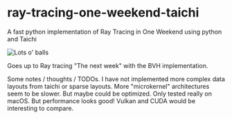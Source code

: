 # ray-tracing-one-weekend-taichi
A fast python implementation of Ray Tracing in One Weekend using python and Taichi

![Lots o' balls](https://github.com/bsavery/ray-tracing-one-weekend-taichi/blob/[branch]/out.png?raw=true)

Goes up to Ray tracing "The next week" with the BVH implementation.

Some notes / thoughts / TODOs.
I have not implemented more complex data layouts from taichi or sparse layouts. 
More "microkernel" architectures seem to be slower. But maybe could be optimized.
Only tested really on macOS.  But performance looks good!  Vulkan and CUDA would be interesting to compare.  